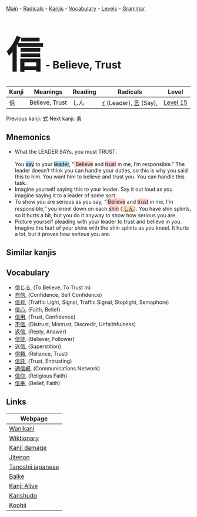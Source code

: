 <style> bigfont {font-size: 100px}</style>
[Main](../index.md) -
[Radicals](../radicals.md) -
[Kanjis](../kanjis.md) -
[Vocabulary](../vocabulary.md) -
[Levels](../levels.md) -
[Grammar](../grammar.md)
# <bigfont> 信</bigfont> - Believe, Trust 

| Kanji | Meanings | Reading | Radicals | Level |
| --- | --- | --- | --- | --- |
| 信 | Believe, Trust | しん | [ｲ](../radicals/ｲ.md) (Leader), [言](../radicals/言.md) (Say),  | [Level 15](../levels/wk_level15.md) |

Previous kanji: [式](式.md) Next kanji: [勇](勇.md) 

## Mnemonics
 * What the LEADER SAYs, you must TRUST.<br><br>You <span style="background-color:#ADD8E6"> say</span> to your <span style="background-color:#ADD8E6"> leader</span>, “<span style="background-color:#ffcccb"> Believe</span> and <span style="background-color:#ffcccb"> trust</span> in me, I’m responsible.” The leader doesn’t think you can handle your duties, so this is why you said this to him. You want him to believe and trust you. You can handle this task.
* Imagine yourself saying this to your leader. Say it out loud as you imagine saying it to a leader of some sort.
* To show you are serious as you say, “<span style="background-color:#ffcccb"> Believe</span> and <span style="background-color:#ffcccb"> trust</span> in me, I’m responsible,” you kneel down on each <span style="background-color:#ffcccb"> shin</span> (<span style="background-color:#fed8b1"> [しん](https://jisho.org/search/しん)</span>). You have shin splints, so it hurts a bit, but you do it anyway to show how serious you are.
* Picture yourself pleading with your leader to trust and believe in you. Imagine the hurt of your shins with the shin splints as you kneel. It hurts a lot, but it proves how serious you are.


## Similar kanjis
 


## Vocabulary
 * [信じる](../vocabulary/信.md), (To Believe, To Trust In)
* [自信](../vocabulary/信.md), (Confidence, Self Confidence)
* [信号](../vocabulary/信.md), (Traffic Light, Signal, Traffic Signal, Stoplight, Semaphore)
* [信心](../vocabulary/信.md), (Faith, Belief)
* [信用](../vocabulary/信.md), (Trust, Confidence)
* [不信](../vocabulary/信.md), (Distrust, Mistrust, Discredit, Unfaithfulness)
* [返信](../vocabulary/信.md), (Reply, Answer)
* [信徒](../vocabulary/信.md), (Believer, Follower)
* [迷信](../vocabulary/信.md), (Superstition)
* [信頼](../vocabulary/信.md), (Reliance, Trust)
* [信託](../vocabulary/信.md), (Trust, Entrusting)
* [通信網](../vocabulary/信.md), (Communications Network)
* [信仰](../vocabulary/信.md), (Religious Faith)
* [信奉](../vocabulary/信.md), (Belief, Faith)



## Links 

| Webpage |
| --- |
| [Wanikani          ](https://www.wanikani.com/kanji/信) |
| [Wiktionary        ](https://en.wiktionary.org/wiki/信) |
| [Kanji damage      ](http://www.kanjidamage.com/kanji/search?utf8=✓&q=信) |
| [Jitenon           ](https://jitenon.com/kanji/信) |
| [Tanoshii japanese ](https://www.tanoshiijapanese.com/dictionary/kanji.cfm?k=信) |
| [Baike             ](https://baike.baidu.com/item/信) |
| [Kanji Alive       ](https://app.kanjialive.com/信) |
| [Kanshudo          ](https://www.kanshudo.com/searchmn?q=信) |
| [Koohii            ](https://kanji.koohii.com/study/kanji/信) |
